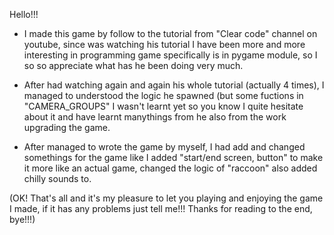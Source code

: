 Hello!!!
- I made this game by follow to the tutorial from "Clear code" channel on youtube, since was watching his tutorial I have been more and more interesting in programming game specifically is in pygame module, so I so so appreciate what has he been doing very much.

- After had watching again and again his whole tutorial (actually 4 times), I managed to understood the logic he spawned (but some  fuctions in "CAMERA_GROUPS" I wasn't learnt yet so you know I quite hesitate about it and have learnt manythings from he also from the work upgrading the game.

- After managed to wrote the game by myself, I had add and changed somethings for the game like I added
"start/end screen, button" to make it more like an actual game, changed the logic of "raccoon" also  added chilly sounds to.

(OK! That's all and it's my pleasure to let you playing and enjoying the game I made, if it has any problems just tell me!!! Thanks for reading to the end, bye!!!)
